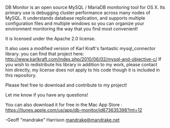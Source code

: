 DB Monitor is an open source MySQL / MariaDB monitoring tool for OS X.  Its primary use is debugging cluster performance across many nodes of MySQL.  It understands database replication, and supports multiple configuration files and multiple windows so you can organize your environment monitoring the way that you find most convenient!

It is licensed under the Apache 2.0 license.

It also uses a modified version of Karl Kraft's fantastic mysql_connector library.  you can find that project here: http://www.karlkraft.com/index.php/2010/06/02/mysql-and-objective-c/
If you wish to redistribute his library in addition to my work, please contact him directly, my license does not apply to his code though it is included in this repository.

Please feel free to download and contribute to my project!

Let me know if you have any questions!

You can also download it for free in the Mac App Store : https://itunes.apple.com/us/app/db-monitor/id673635398?mt=12

-Geoff "mandrake" Harrison <mandrake@mandrake.net>
